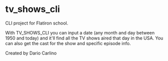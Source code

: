# tv_shows_cli

CLI project for Flatiron school.

With TV_SHOWS_CLI you can input a date (any month and day between 1950 and today) and it'll find all the TV shows aired that day in the USA. You can also get the cast for the show and specific episode info.

Created by Dario Carlino
 